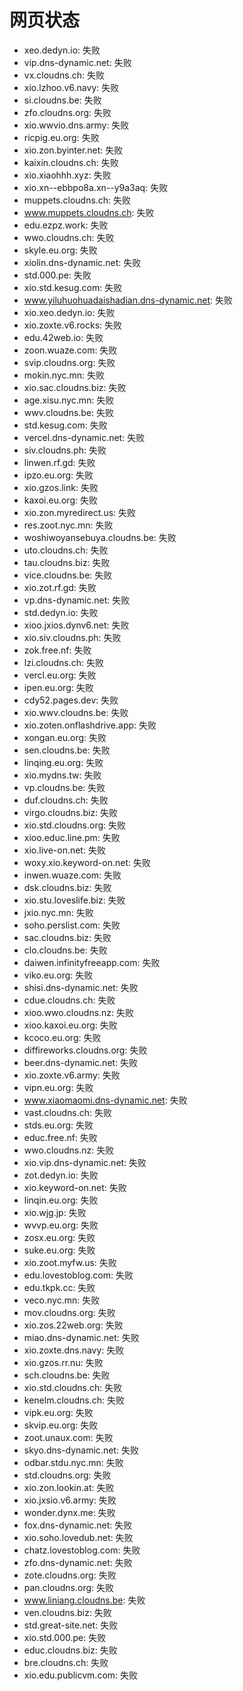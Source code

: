 # 网页状态
- xeo.dedyn.io: 失败
- vip.dns-dynamic.net: 失败
- vx.cloudns.ch: 失败
- xio.lzhoo.v6.navy: 失败
- si.cloudns.be: 失败
- zfo.cloudns.org: 失败
- xio.wwvio.dns.army: 失败
- ricpig.eu.org: 失败
- xio.zon.byinter.net: 失败
- kaixin.cloudns.ch: 失败
- xio.xiaohhh.xyz: 失败
- xio.xn--ebbpo8a.xn--y9a3aq: 失败
- muppets.cloudns.ch: 失败
- www.muppets.cloudns.ch: 失败
- edu.ezpz.work: 失败
- wwo.cloudns.ch: 失败
- skyle.eu.org: 失败
- xiolin.dns-dynamic.net: 失败
- std.000.pe: 失败
- xio.std.kesug.com: 失败
- www.yiluhuohuadaishadian.dns-dynamic.net: 失败
- xio.xeo.dedyn.io: 失败
- xio.zoxte.v6.rocks: 失败
- edu.42web.io: 失败
- zoon.wuaze.com: 失败
- svip.cloudns.org: 失败
- mokin.nyc.mn: 失败
- xio.sac.cloudns.biz: 失败
- age.xisu.nyc.mn: 失败
- wwv.cloudns.be: 失败
- std.kesug.com: 失败
- vercel.dns-dynamic.net: 失败
- siv.cloudns.ph: 失败
- linwen.rf.gd: 失败
- ipzo.eu.org: 失败
- xio.gzos.link: 失败
- kaxoi.eu.org: 失败
- xio.zon.myredirect.us: 失败
- res.zoot.nyc.mn: 失败
- woshiwoyansebuya.cloudns.be: 失败
- uto.cloudns.ch: 失败
- tau.cloudns.biz: 失败
- vice.cloudns.be: 失败
- xio.zot.rf.gd: 失败
- vp.dns-dynamic.net: 失败
- std.dedyn.io: 失败
- xioo.jxios.dynv6.net: 失败
- xio.siv.cloudns.ph: 失败
- zok.free.nf: 失败
- lzi.cloudns.ch: 失败
- vercl.eu.org: 失败
- ipen.eu.org: 失败
- cdy52.pages.dev: 失败
- xio.wwv.cloudns.be: 失败
- xio.zoten.onflashdrive.app: 失败
- xongan.eu.org: 失败
- sen.cloudns.be: 失败
- linqing.eu.org: 失败
- xio.mydns.tw: 失败
- vp.cloudns.be: 失败
- duf.cloudns.ch: 失败
- virgo.cloudns.biz: 失败
- xio.std.cloudns.org: 失败
- xioo.educ.line.pm: 失败
- xio.live-on.net: 失败
- woxy.xio.keyword-on.net: 失败
- inwen.wuaze.com: 失败
- dsk.cloudns.biz: 失败
- xio.stu.loveslife.biz: 失败
- jxio.nyc.mn: 失败
- soho.perslist.com: 失败
- sac.cloudns.biz: 失败
- clo.cloudns.be: 失败
- daiwen.infinityfreeapp.com: 失败
- viko.eu.org: 失败
- shisi.dns-dynamic.net: 失败
- cdue.cloudns.ch: 失败
- xioo.wwo.cloudns.nz: 失败
- xioo.kaxoi.eu.org: 失败
- kcoco.eu.org: 失败
- diffireworks.cloudns.org: 失败
- beer.dns-dynamic.net: 失败
- xio.zoxte.v6.army: 失败
- vipn.eu.org: 失败
- www.xiaomaomi.dns-dynamic.net: 失败
- vast.cloudns.ch: 失败
- stds.eu.org: 失败
- educ.free.nf: 失败
- wwo.cloudns.nz: 失败
- xio.vip.dns-dynamic.net: 失败
- zot.dedyn.io: 失败
- xio.keyword-on.net: 失败
- linqin.eu.org: 失败
- xio.wjg.jp: 失败
- wvvp.eu.org: 失败
- zosx.eu.org: 失败
- suke.eu.org: 失败
- xio.zoot.myfw.us: 失败
- edu.lovestoblog.com: 失败
- edu.tkpk.cc: 失败
- veco.nyc.mn: 失败
- mov.cloudns.org: 失败
- xio.zos.22web.org: 失败
- miao.dns-dynamic.net: 失败
- xio.zoxte.dns.navy: 失败
- xio.gzos.rr.nu: 失败
- sch.cloudns.be: 失败
- xio.std.cloudns.ch: 失败
- kenelm.cloudns.ch: 失败
- vipk.eu.org: 失败
- skvip.eu.org: 失败
- zoot.unaux.com: 失败
- skyo.dns-dynamic.net: 失败
- odbar.stdu.nyc.mn: 失败
- std.cloudns.org: 失败
- xio.zon.lookin.at: 失败
- xio.jxsio.v6.army: 失败
- wonder.dynx.me: 失败
- fox.dns-dynamic.net: 失败
- xio.soho.lovedub.net: 失败
- chatz.lovestoblog.com: 失败
- zfo.dns-dynamic.net: 失败
- zote.cloudns.org: 失败
- pan.cloudns.org: 失败
- www.liniang.cloudns.be: 失败
- ven.cloudns.biz: 失败
- std.great-site.net: 失败
- xio.std.000.pe: 失败
- educ.cloudns.biz: 失败
- bre.cloudns.ch: 失败
- xio.edu.publicvm.com: 失败
